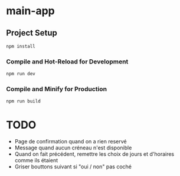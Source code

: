 # main-app

## Project Setup

```sh
npm install
```

### Compile and Hot-Reload for Development

```sh
npm run dev
```

### Compile and Minify for Production

```sh
npm run build
```

# TODO

-   Page de confirmation quand on a rien reservé
-   Message quand aucun créneau n'est disponible
-   Quand on fait précédent, remettre les choix de jours et d'horaires comme ils étaient
-   Griser bouttons suivant si "oui / non" pas coché
